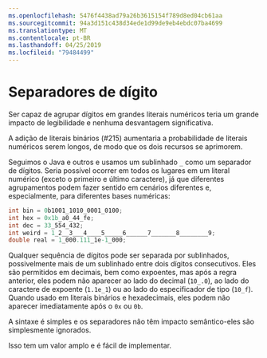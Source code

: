 ```yaml
---
ms.openlocfilehash: 5476f4438ad79a26b3615154f789d8ed04cb61aa
ms.sourcegitcommit: 94a3d151c438d34ede1d99de9eb4ebdc07ba4699
ms.translationtype: MT
ms.contentlocale: pt-BR
ms.lasthandoff: 04/25/2019
ms.locfileid: "79484499"
---
```

# <a name="digit-separators"></a>Separadores de dígito

Ser capaz de agrupar dígitos em grandes literais numéricos teria um grande impacto de legibilidade e nenhuma desvantagem significativa. 

A adição de literais binários (#215) aumentaria a probabilidade de literais numéricos serem longos, de modo que os dois recursos se aprimorem. 

Seguimos o Java e outros e usamos um sublinhado `_` como um separador de dígitos. Seria possível ocorrer em todos os lugares em um literal numérico (exceto o primeiro e último caractere), já que diferentes agrupamentos podem fazer sentido em cenários diferentes e, especialmente, para diferentes bases numéricas:

```csharp
int bin = 0b1001_1010_0001_0100;
int hex = 0x1b_a0_44_fe;
int dec = 33_554_432;
int weird = 1_2__3___4____5_____6______7_______8________9;
double real = 1_000.111_1e-1_000;
```

Qualquer sequência de dígitos pode ser separada por sublinhados, possivelmente mais de um sublinhado entre dois dígitos consecutivos. Eles são permitidos em decimais, bem como expoentes, mas após a regra anterior, eles podem não aparecer ao lado do decimal (`10_.0`), ao lado do caractere de expoente (`1.1e_1`) ou ao lado do especificador de tipo (`10_f`). Quando usado em literais binários e hexadecimais, eles podem não aparecer imediatamente após o `0x` ou `0b`.

A sintaxe é simples e os separadores não têm impacto semântico-eles são simplesmente ignorados.

Isso tem um valor amplo e é fácil de implementar.
